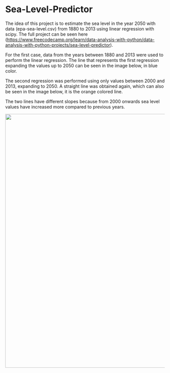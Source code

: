 # Sea-Level-Predictor

The idea of this project is to estimate the sea level in the year 2050 with data (epa-sea-level.csv) from 1880 to 2013 using linear regression with scipy.
The full project can be seen here (https://www.freecodecamp.org/learn/data-analysis-with-python/data-analysis-with-python-projects/sea-level-predictor).

For the first case, data from the years between 1880 and 2013 were used to perform the linear regression. The line that represents the first regression expanding the values up to 2050 can be seen in the image below, in blue color.

The second regression was performed using only values between 2000 and 2013, expanding to 2050. A straight line was obtained again, which can also be seen in the image below, it is the orange colored line.

The two lines have different slopes because from 2000 onwards sea level values have increased more compared to previous years.

<div align="center">
  <img src="https://user-images.githubusercontent.com/102380417/178575283-0e2641ca-f0db-4ccf-b2cd-e2c219a01510.png" width="800px" />
</div>

